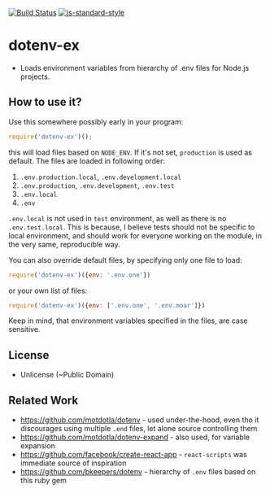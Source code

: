 [![Build Status][travis_badge]][travis_link] [![js-standard-style][js_standard_badge]][js_standard_link]

# dotenv-ex

- Loads environment variables from hierarchy of .env files for Node.js projects.

## How to use it?

Use this somewhere possibly early in your program:

```javascript
require('dotenv-ex')();
```

this will load files based on `NODE_ENV`. If it's not set, `production` is used as default. The files are loaded in following order:

1. `.env.production.local`, `.env.development.local`
1. `.env.production`, `.env.development`, `.env.test`
1. `.env.local`
1. `.env`

`.env.local` is not used in `test` environment, as well as there is no `.env.test.local`. This is because, I believe tests should not be specific to local environment, and should work for everyone working on the module, in the very same, reproducible way.

You can also override default files, by specifying only one file to load:

```javascript
require('dotenv-ex')({env: '.env.one'})
```

or your own list of files:

```javascript
require('dotenv-ex')({env: ['.env.one', '.env.moar']})
```

Keep in mind, that environment variables specified in the files, are case sensitive.

## License

- Unlicense (~Public Domain)

## Related Work

- https://github.com/motdotla/dotenv - used under-the-hood, even tho it discourages using multiple `.end` files, let alone source controlling them
- https://github.com/motdotla/dotenv-expand - also used, for variable expansion
- https://github.com/facebook/create-react-app - `react-scripts` was immediate source of inspiration
- https://github.com/bkeepers/dotenv - hierarchy of `.env` files based on this ruby gem


[js_standard_badge]: https://img.shields.io/badge/code%20style-standard-brightgreen.svg?style=flat-square
[js_standard_link]:  https://github.com/feross/standard
[travis_badge]: https://travis-ci.org/unjello/dotenv-ex.svg?branch=master
[travis_link]:  https://travis-ci.org/unjello/dotenv-ex
